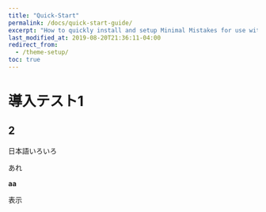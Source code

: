 ```yaml
---
title: "Quick-Start"
permalink: /docs/quick-start-guide/
excerpt: "How to quickly install and setup Minimal Mistakes for use with GitHub Pages."
last_modified_at: 2019-08-20T21:36:11-04:00
redirect_from:
  - /theme-setup/
toc: true
---
```


# 導入テスト1

## 2

日本語いろいろ

あれ

**aa**

表示
